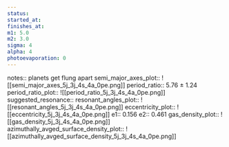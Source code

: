 ```yaml
---
status:
started_at:
finishes_at:
m1: 5.0
m2: 3.0
sigma: 4
alpha: 4
photoevaporation: 0
---
```


notes:: planets get flung apart
semi_major_axes_plot:: ![[semi_major_axes_5j_3j_4s_4a_0pe.png]]
period_ratio:: 5.76 ± 1.24
period_ratio_plot:: ![[period_ratio_5j_3j_4s_4a_0pe.png]]
suggested_resonance:: 
resonant_angles_plot:: ![[resonant_angles_5j_3j_4s_4a_0pe.png]]
eccentricity_plot:: ![[eccentricity_5j_3j_4s_4a_0pe.png]]
e1:: 0.156
e2:: 0.461
gas_density_plot:: ![[gas_density_5j_3j_4s_4a_0pe.png]]
azimuthally_avged_surface_density_plot:: ![[azimuthally_avged_surface_density_5j_3j_4s_4a_0pe.png]]

